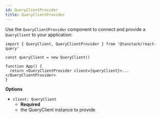 ```yaml
---
id: QueryClientProvider
title: QueryClientProvider
---
```


Use the `QueryClientProvider` component to connect and provide a `QueryClient` to your application:

```tsx
import { QueryClient, QueryClientProvider } from '@tanstack/react-query'

const queryClient = new QueryClient()

function App() {
  return <QueryClientProvider client={queryClient}>...</QueryClientProvider>
}
```

**Options**

- `client: QueryClient`
  - **Required**
  - the QueryClient instance to provide